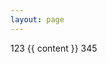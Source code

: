 ```yaml
---
layout: page
---
```


<!DOCTYPE html>
<html lang="en">
<head>
    <meta charset="UTF-8">
    <title>Some Title</title>
</head>
<body>
123
      {{ content }}
345
</body>
</html>

